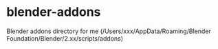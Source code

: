 # blender-addons
Blender addons directory for me (/Users/xxx/AppData/Roaming/Blender Foundation/Blender/2.xx/scripts/addons)
